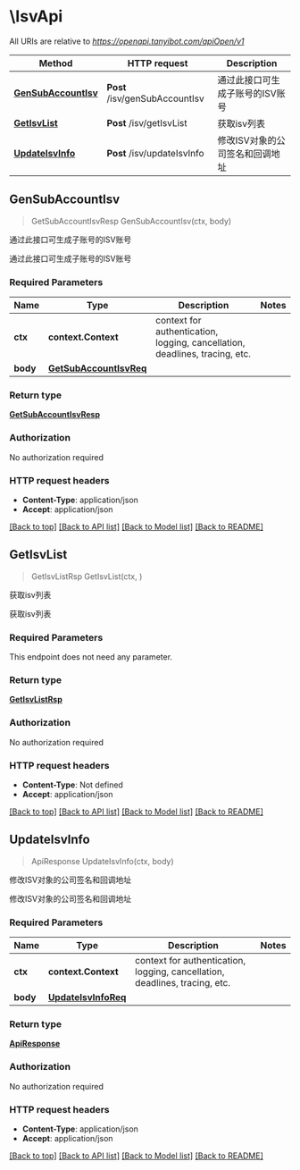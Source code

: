 # \IsvApi

All URIs are relative to *https://openapi.tanyibot.com/apiOpen/v1*

Method | HTTP request | Description
------------- | ------------- | -------------
[**GenSubAccountIsv**](IsvApi.md#GenSubAccountIsv) | **Post** /isv/genSubAccountIsv | 通过此接口可生成子账号的ISV账号
[**GetIsvList**](IsvApi.md#GetIsvList) | **Post** /isv/getIsvList | 获取isv列表
[**UpdateIsvInfo**](IsvApi.md#UpdateIsvInfo) | **Post** /isv/updateIsvInfo | 修改ISV对象的公司签名和回调地址



## GenSubAccountIsv

> GetSubAccountIsvResp GenSubAccountIsv(ctx, body)

通过此接口可生成子账号的ISV账号

通过此接口可生成子账号的ISV账号

### Required Parameters


Name | Type | Description  | Notes
------------- | ------------- | ------------- | -------------
**ctx** | **context.Context** | context for authentication, logging, cancellation, deadlines, tracing, etc.
**body** | [**GetSubAccountIsvReq**](GetSubAccountIsvReq.md)|  | 

### Return type

[**GetSubAccountIsvResp**](GetSubAccountIsvResp.md)

### Authorization

No authorization required

### HTTP request headers

- **Content-Type**: application/json
- **Accept**: application/json

[[Back to top]](#) [[Back to API list]](../README.md#documentation-for-api-endpoints)
[[Back to Model list]](../README.md#documentation-for-models)
[[Back to README]](../README.md)


## GetIsvList

> GetIsvListRsp GetIsvList(ctx, )

获取isv列表

获取isv列表

### Required Parameters

This endpoint does not need any parameter.

### Return type

[**GetIsvListRsp**](GetIsvListRsp.md)

### Authorization

No authorization required

### HTTP request headers

- **Content-Type**: Not defined
- **Accept**: application/json

[[Back to top]](#) [[Back to API list]](../README.md#documentation-for-api-endpoints)
[[Back to Model list]](../README.md#documentation-for-models)
[[Back to README]](../README.md)


## UpdateIsvInfo

> ApiResponse UpdateIsvInfo(ctx, body)

修改ISV对象的公司签名和回调地址

修改ISV对象的公司签名和回调地址

### Required Parameters


Name | Type | Description  | Notes
------------- | ------------- | ------------- | -------------
**ctx** | **context.Context** | context for authentication, logging, cancellation, deadlines, tracing, etc.
**body** | [**UpdateIsvInfoReq**](UpdateIsvInfoReq.md)|  | 

### Return type

[**ApiResponse**](APIResponse.md)

### Authorization

No authorization required

### HTTP request headers

- **Content-Type**: application/json
- **Accept**: application/json

[[Back to top]](#) [[Back to API list]](../README.md#documentation-for-api-endpoints)
[[Back to Model list]](../README.md#documentation-for-models)
[[Back to README]](../README.md)

